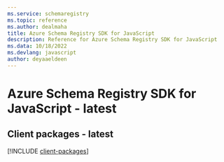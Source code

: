 ```yaml
---
ms.service: schemaregistry
ms.topic: reference
ms.author: dealmaha
title: Azure Schema Registry SDK for JavaScript
description: Reference for Azure Schema Registry SDK for JavaScript
ms.data: 10/18/2022
ms.devlang: javascript
author: deyaaeldeen
---
```

# Azure Schema Registry SDK for JavaScript - latest

## Client packages - latest
[!INCLUDE [client-packages](schema-registry-client-index.md)]